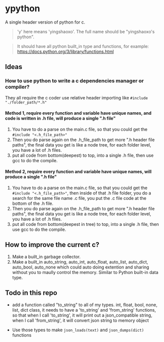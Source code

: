 # ypython
A single header version of python for c.

> 'y' here means 'yingshaoxo'. The full name should be "yingshaoxo's python".

> It should have all python built_in type and functions, for example: https://docs.python.org/3/library/functions.html

## Ideas
### How to use python to write a c dependencies manager or compiler?

They all require the c coder use relative header importing like `#include "./folder_path/*.h"`

#### Method 1, require every function and variable have unique names, and code is written in .h file, will produce a single ".h file"
1. You have to do a parse on the main.c file, so that you could get the `#include "<.h_file_path>"`
2. Then you do parse again on the .h_file_path to get more ".h header file paths", the final data you get is like a node tree, for each folder level, you have a lot of .h files.
3. put all code from bottom(deepest) to top, into a single .h file, then use gcc to do the compile.

#### Method 2, require every function and variable have unique names, will produce a single ".h file"
1. You have to do a parse on the main.c file, so that you could get the `#include "<.h_file_path>"`, then inside of that .h file folder, you do a search for the same file name .c file, you put the .c file code at the bottom of the .h file.
2. Then you do parse again on the .h_file_path to get more ".h header file paths", the final data you get is like a node tree, for each folder level, you have a lot of .h files.
3. put all code from bottom(deepest in tree) to top, into a single .h file, then use gcc to do the compile.

## How to improve the current c?
1. Make a built_in garbage collector.
2. Make a built_in auto_string, auto_int, auto_float, auto_list, auto_dict, auto_bool, auto_none which could auto doing extention and sharing without you to maully control the memory. Similar to Python built-in data type.

## Todo in this repo
* add a function called "to_string" to all of my types. int, float, bool, none, list, dict class, it needs to have a 'to_string' and 'from_string' functions, so that when I call 'to_string', it will print out a json_compatible string, when I call 'from_string', it will convert json string to memory object

* Use those types to make `json_loads(text)` and `json_dumps(dict)` functions
